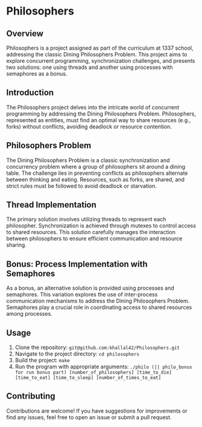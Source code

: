 # Philosophers

## Overview
Philosophers is a project assigned as part of the curriculum at 1337 school, addressing the classic Dining Philosophers Problem. This project aims to explore concurrent programming, synchronization challenges, and presents two solutions: one using threads and another using processes with semaphores as a bonus.

## Introduction
The Philosophers project delves into the intricate world of concurrent programming by addressing the Dining Philosophers Problem. Philosophers, represented as entities, must find an optimal way to share resources (e.g., forks) without conflicts, avoiding deadlock or resource contention.

## Philosophers Problem
The Dining Philosophers Problem is a classic synchronization and concurrency problem where a group of philosophers sit around a dining table. The challenge lies in preventing conflicts as philosophers alternate between thinking and eating. Resources, such as forks, are shared, and strict rules must be followed to avoid deadlock or starvation.

## Thread Implementation
The primary solution involves utilizing threads to represent each philosopher. Synchronization is achieved through mutexes to control access to shared resources. This solution carefully manages the interaction between philosophers to ensure efficient communication and resource sharing.

## Bonus: Process Implementation with Semaphores
As a bonus, an alternative solution is provided using processes and semaphores. This variation explores the use of inter-process communication mechanisms to address the Dining Philosophers Problem. Semaphores play a crucial role in coordinating access to shared resources among processes.

## Usage
1. Clone the repository: `git@github.com:khallal42/Philosophers.git`
2. Navigate to the project directory: `cd philosophers`
3. Build the project: `make`
4. Run the program with appropriate arguments: `./philo (|| philo_bonus for run bonus part) [number_of_philosophers] [time_to_die] [time_to_eat] [time_to_sleep] [number_of_times_to_eat]`

## Contributing
Contributions are welcome! If you have suggestions for improvements or find any issues, feel free to open an issue or submit a pull request.
